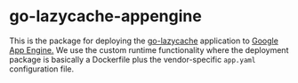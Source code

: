 # go-lazycache-appengine

This is the package for deploying the
[go-lazycache](https://github.com/amarburg/go-lazycache) application to [Google
App Engine.](https://cloud.google.com/appengine/)   We use the custom runtime
functionality where the deployment package is basically a Dockerfile plus the
vendor-specific `app.yaml`  configuration file.
